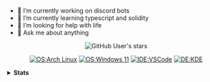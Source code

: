 <!-- ### hi, i write code -->

<!--
**0xfinder/0xfinder** is a ✨ _special_ ✨ repository because its `README.md` (this file) appears on your GitHub profile.

Here are some ideas to get you started:

- 🔭 I’m currently working on ...
- 🌱 I’m currently learning ...
- 👯 I’m looking to collaborate on ...
- 🤔 I’m looking for help with ...
- 💬 Ask me about ...
- 📫 How to reach me: ...
- 😄 Pronouns: ...
- ⚡ Fun fact: ...
-->

-   🔭 I’m currently working on discord bots
-   🌱 I’m currently learning typescript and solidity
-   🤔 I’m looking for help with life
-   💬 Ask me about anything

<div align="center">
  
  ![GitHub User's stars](https://img.shields.io/github/stars/0xfinder?affiliations=OWNER%2CCOLLABORATOR&style=flat-square&label=%20Stars)

[![OS:Arch Linux](https://img.shields.io/badge/OS-ArchLinux-blue?style=flat-square&logo=arch-linux)](https://archlinux.org)
[![OS:Windows 11](https://img.shields.io/badge/OS-Windows11-blue?style=flat-square&logo=microsoft)](https://www.microsoft.com)
[![IDE:VSCode](https://img.shields.io/badge/IDE-VSCode-blue?style=flat-square&logo=visualstudiocode)](https://code.visualstudio.com/)
[![DE:KDE](https://img.shields.io/badge/DE-KDE-blue?style=flat-square&logo=KDE)](https://kde.org)

</div>

<!-- <br />
<details>
    <summary><strong>Computers</strong></summary>
    <ul>
    <details>
      <summary><strong>Laptop 1</strong></summary>
      <ul>
        <li>CPU: Intel i7-7500U (max 3.50GHz 2C X86_64)</li>
        <li>RAM: 8GB (DDR4-2666)</li>
        <li>SSD: 512GB (NVMe)</li>
        <li>OS: Windows 10</li>
      </ul>
    </details>
    <details>
      <summary><strong>Desktop 1</strong></summary>
      <ul>
        <li>CPU: Intel i7-8700 (max 4.60GHz 6C X86_64)</li>
        <li>RAM: 24GB (DDR4)</li>
        <li>SSD: 256GB (NVMe)</li>
        <li>HDD: 1TB (SATA)</li>
        <li>OS: Windows 10</li>
      </ul>
    </details>
    <details>j
      <summary><strong>Desktop 2</strong></summary>
      <ul>
        <li>CPU: Intel i7-12700KF (max 5.00GHz 12C X86_64)</li>
        <li>RAM: 32GB (DDR4)</li>
        <li>SSD: 1TB (NVMe)</li>
        <li>HDD: 2TB (SATA 7200rpm)
        <li>OS1: Windows 11</li>
        <li>OS2: Arch Linux</li>
      </ul>
    </details>
    </ul>

</details>
-->

<details>
<summary><strong>Stats</strong></summary>
<div align="center">

[![](https://raw.githubusercontent.com/0xfinder/github-stats/master/generated/overview.svg)](https://github.com/jstrieb/github-stats)
[![](https://raw.githubusercontent.com/0xfinder/github-stats/master/generated/languages.svg)](https://github.com/jstrieb/github-stats)

<!-- <a href="https://github.com/vn7n24fzkq/github-profile-summary-cards">
    <img src="https://github-profile-summary-cards.vercel.app/api/cards/profile-details?username=0xfinder&theme=monokai" />
  </a>
  <a href="https://github.com/vn7n24fzkq/github-profile-summary-cards">
    <img src="https://github-profile-summary-cards.vercel.app/api/cards/stats?username=0xfinder&theme=monokai" />
  </a>
  <a href="https://github.com/vn7n24fzkq/github-profile-summary-cards">
    <img src="https://github-profile-summary-cards.vercel.app/api/cards/repos-per-language?username=0xfinder&theme=monokai" />
  </a> -->
</div>
</details>
